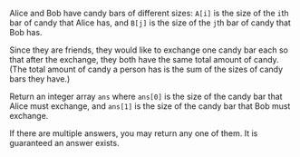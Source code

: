 Alice and Bob have candy bars of different sizes: `A[i]` is the size of the `i`th bar of candy that Alice has, and `B[j]` is the size of the `j`th bar of candy that Bob has.

Since they are friends, they would like to exchange one candy bar each so that after the exchange, they both have the same total amount of candy.  (The total amount of candy a person has is the sum of the sizes of candy bars they have.)

Return an integer array `ans` where `ans[0]` is the size of the candy bar that Alice must exchange, and `ans[1]` is the size of the candy bar that Bob must exchange.

If there are multiple answers, you may return any one of them.  It is guaranteed an answer exists.